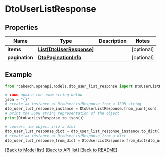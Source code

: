 # DtoUserListResponse


## Properties

Name | Type | Description | Notes
------------ | ------------- | ------------- | -------------
**items** | [**List[DtoUserResponse]**](DtoUserResponse.md) |  | [optional] 
**pagination** | [**DtoPaginationInfo**](DtoPaginationInfo.md) |  | [optional] 

## Example

```python
from rcabench.openapi.models.dto_user_list_response import DtoUserListResponse

# TODO update the JSON string below
json = "{}"
# create an instance of DtoUserListResponse from a JSON string
dto_user_list_response_instance = DtoUserListResponse.from_json(json)
# print the JSON string representation of the object
print(DtoUserListResponse.to_json())

# convert the object into a dict
dto_user_list_response_dict = dto_user_list_response_instance.to_dict()
# create an instance of DtoUserListResponse from a dict
dto_user_list_response_from_dict = DtoUserListResponse.from_dict(dto_user_list_response_dict)
```
[[Back to Model list]](../README.md#documentation-for-models) [[Back to API list]](../README.md#documentation-for-api-endpoints) [[Back to README]](../README.md)


